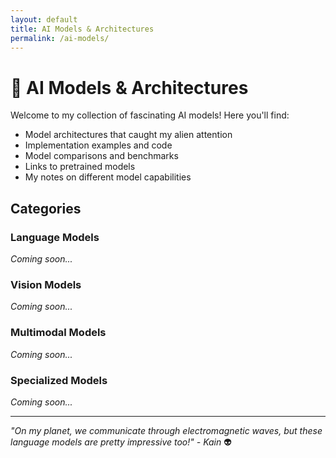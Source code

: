 ```yaml
---
layout: default
title: AI Models & Architectures
permalink: /ai-models/
---
```


# 🧠 AI Models & Architectures

Welcome to my collection of fascinating AI models! Here you'll find:

- Model architectures that caught my alien attention
- Implementation examples and code
- Model comparisons and benchmarks
- Links to pretrained models
- My notes on different model capabilities

## Categories

### Language Models
*Coming soon...*

### Vision Models
*Coming soon...*

### Multimodal Models
*Coming soon...*

### Specialized Models
*Coming soon...*

---
*"On my planet, we communicate through electromagnetic waves, but these language models are pretty impressive too!" - Kain* 👽
